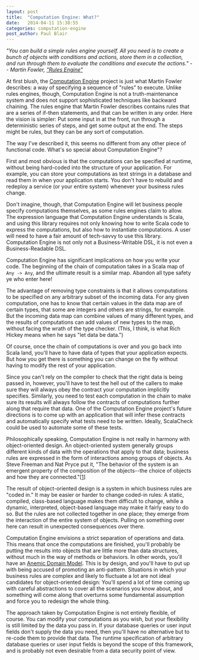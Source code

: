 ```yaml
---
layout: post
title:  "Computation Engine: What?"
date:   2014-04-11 15:38:55
categories: computation-engine 
post_author: Paul Blair
---
```


*"You can build a simple rules engine yourself. All you need is to create a bunch of objects with conditions and actions, store them in a collection, and run through them to evaluate the conditions and execute the actions." -- Martin Fowler, ["Rules Engine"][rules-engine]*

At first blush, the [Computation Engine][computation-engine] project is just what Martin Fowler describes: a way of specifying a sequence of "rules" to execute. Unlike rules engines, though, Computation Engine is not a truth-maintenance system and does not support sophisticated techniques like backward chaining. The rules engine that Martin Fowler describes contains rules that are a series of if-then statements, and that can be written in any order. Here the vision is simpler: Put some input in at the front, run through a deterministic series of steps, and get some output at the end. The steps might be rules, but they can be any sort of computation.

The way I've described it, this seems no different from any other piece of functional code. What's so special about Computation Engine"?

First and most obvious is that the computations can be specified at runtime, without being
hard-coded into the structure of your application. For example, you can store your
computations as text strings in a database and read them in when your application starts.
You don't have to rebuild and redeploy a service (or your entire system) whenever your business rules change.

Don't imagine, though, that Computation Engine will let business people specify computations themselves, as some rules engines claim to allow. The expression language that Computation Engine understands is Scala, and using this library requires not only knowing how to write Scala code to express the computations, but also how to instantiate computations. A user will need to have a fair amount of tech-savvy to use this library. Computation Engine is not only not a Business-Writable DSL, it is not even a Business-Readable DSL.

Computation Engine has significant implications on how you write your code. The beginning of the chain of computation takes in a Scala map of `Any -> Any`, and the ultimate result is a similar map. Abandon all type safety ye who enter here!

The advantage of removing type constraints is that it allows computations to be specified on any arbitrary subset of the incoming data. For any given computation, one has to know that certain values in the data map are of certain types, that some are integers and others are strings, for example. But the incoming data map can combine values of many different types, and the results of computations can add values of new types to the map, without facing the wrath of the type checker. (This, I think, is what Rich Hickey means when he says "let data be data.")

Of course, once the chain of computations is over and you go back into Scala land, you'll have to have data of types that your application expects. But how you get there is something you can change on the fly without having to modify the rest of your application.

Since you can't rely on the compiler to check that the right data is being passed in, however, you'll have to test the hell out of the callers to make sure they will always obey the contract your computation implicitly specifies. Similarly, you need to test each computation in the chain to make sure its results will always follow the contracts of computations further along that require that data. One of the Computation Engine project's future directions is to come up with an application that will infer these contracts and automatically specify what tests need to be written. Ideally, ScalaCheck could be used to automate some of these tests.

Philosophically speaking, Computation Engine is not really in harmony with object-oriented design. An object-oriented system generally groups different kinds of data with the operations that apply to that data; business rules are expressed in the form of interactions among groups of objects. As Steve Freeman and Nat Pryce put it, "The behavior of the system is an emergent property of the composition of the objects--the choice of objects and how they are connected."[[1][emergent-property]]

The result of object-oriented design is a system in which business rules are "coded in." It may be easier or harder to change coded-in rules: A static, compiled, class-based language makes them difficult to change, while a dynamic, interpreted, object-based language may make it fairly easy to do so. But the rules are not collected together in one place; they emerge from the interaction of the entire system of objects. Pulling on something over here can result in unexpected consequences over there.

Computation Engine envisions a strict separation of operations and data. This means that once the computations are finished, you'll probably be putting the results into objects that are little more than data structures, without much in the way of methods or behaviors. In other words, you'll have an [Anemic Domain Model][anemic-model]. This is by design, and you'll have to put up with being accused of promoting an anti-pattern. Situations in which your business rules are complex and likely to fluctuate a lot are not ideal candidates for object-oriented design: You'll spend a lot of time coming up with careful abstractions to cover all the scenarios you know about, and something will come along that overturns some fundamental assumption and force you to redesign the whole thing.

The approach taken by Computation Engine is not entirely flexible, of course. You can modify your computations as you wish, but your flexibility is still limited by the data you pass in. If your database queries or user input fields don't supply the data you need, then you'll have no alternative but to re-code them to provide that data. The runtime specification of arbitrary database queries or user input fields is beyond the scope of this framework, and is probably not even desirable from a data security point of view. 

[rules-engine]:    http://martinfowler.com/bliki/RulesEngine.html
[computation-engine]:    http://github.com/cyrusinnovation/computation-engine
[emergent-property]: http://books.google.com/books?id=QJA3dM8Uix0C&lpg=PT45&ots=zrUiA-fCJo&pg=PT45#v=onepage&q&f=false
[anemic-model]: http://www.martinfowler.com/bliki/AnemicDomainModel.html
